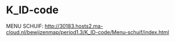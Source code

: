 # K_ID-code
MENU SCHUIF: http://30183.hosts2.ma-cloud.nl/bewijzenmap/period1.3/K_ID-code/Menu-schuif/index.html
